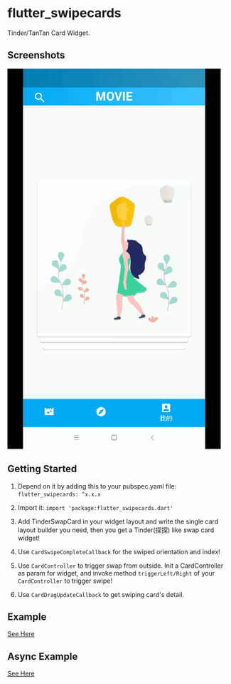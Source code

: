 # flutter_swipecards

Tinder/TanTan Card Widget.

## Screenshots

![screenshot](./assets/example_swipecards.gif)

## Getting Started

1. Depend on it by adding this to your pubspec.yaml file: `flutter_swipecards: ^x.x.x`

2. Import it: `import 'package:flutter_swipecards.dart'`

3. Add TinderSwapCard in your widget layout and write the single card layout builder you need, then you get a Tinder(探探) like swap card widget!

4. Use `CardSwipeCompleteCallback` for the swiped orientation and index!

5. Use `CardController` to trigger swap from outside. Init a CardController as param for widget, and invoke method `triggerLeft/Right` of your `CardController` to trigger swipe!

6. Use `CardDragUpdateCallback` to get swiping card's detail.

## Example

[See Here](./example/example/lib)

## Async Example

[See Here](./example/async_data/lib)
